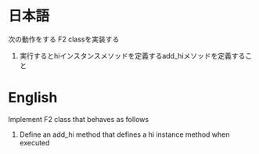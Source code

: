 # 日本語

次の動作をする F2 classを実装する

1. 実行するとhiインスタンスメソッドを定義するadd_hiメソッドを定義すること

# English

Implement F2 class that behaves as follows

1. Define an add_hi method that defines a hi instance method when executed
